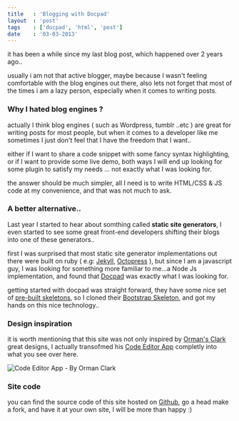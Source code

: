 ```yaml
---
title 	: 'Blogging with Docpad'
layout	: 'post'
tags	: ['docpad', 'html', 'post']
date    : '03-03-2013'
---
```


it has been a while since my last blog post, which happened over 2 years ago..  

usually i am not that active blogger, maybe because I wasn't feeling comfortable with the blog engines out there, also lets not forget that most of the times i am a lazy person, especially when it comes to writing posts.

### Why I hated blog engines ?

actually I think blog engines ( such as Wordpress, tumblr ..etc ) are great for writing posts for most people, but when it comes to a developer like me sometimes I just don't feel that I have the freedom that I want..

either if I want to share a code snippet with some fancy syntax highlighting, or if I want to provide some live demo, both ways I will end up looking for some plugin to satisfy my needs ... not exactly what I was looking for.

the answer should be much simpler, all I need is to write HTML/CSS & JS code at my convenience, and that was not much to ask.

### A better alternative..

Last year I started to hear about somthing called **static site generators**, I even started to see some great front-end developers shifting their blogs into one of these generators..

first I was surprised that most static site generator implementations out there were built on ruby ( e.g: [Jekyll](https://github.com/mojombo/jekyll), [Octopress](https://github.com/imathis/octopress) ), but since I am a javascript guy, I was looking for something more familiar to me...a Node Js implementation, and found that [Docpad](https://github.com/bevry/docpad) was exactly what I was looking for.

getting started with docpad was straight forward, they have some nice set of [pre-built skeletons](http://docpad.org/docs/skeletons), so I cloned their [Bootstrap Skeleton](https://github.com/docpad/twitter-bootstrap.docpad), and got my hands on this nice technology..

### Design inspiration

it is worth mentioning that this site was not only inspired by [Orman's Clark](http://premiumpixels.com/) great designs, I actually transofmed his [Code Editor App](http://www.premiumpixels.com/freebies/code-editor-app-psd/) completly into what you see over here.

<div class="img-wrap">
  <img alt="Code Editor App - By Orman Clark" title="Code Editor App - By Orman Clark" src="http://turbo.premiumpixels.com/wp-content/uploads/2012/05/preview.jpg" />
</div>

### Site code

you can find the source code of this site hosted on [Github](https://github.com/anasnakawa/anasnakawa.com), go a head make a fork, and have it at your own site, I will be more than happy :)